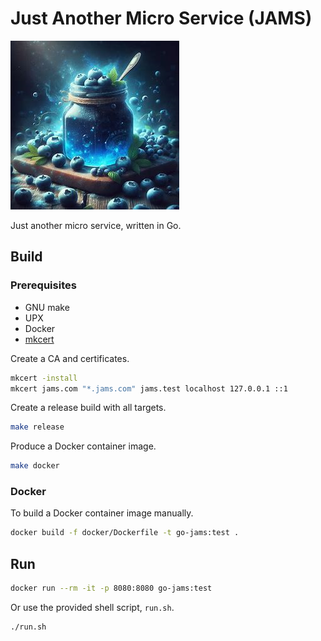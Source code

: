 # Just Another Micro Service (JAMS)

![](docs/blue-jam.png)

Just another micro service, written in Go.

## Build

### Prerequisites

- GNU make
- UPX
- Docker
- [mkcert](https://github.com/FiloSottile/mkcert)

Create a CA and certificates.

```bash
mkcert -install
mkcert jams.com "*.jams.com" jams.test localhost 127.0.0.1 ::1
```

Create a release build with all targets.

```bash
make release
```

Produce a Docker container image.

```bash
make docker
```

### Docker

To build a Docker container image manually.

```bash
docker build -f docker/Dockerfile -t go-jams:test .
```

## Run

```bash
docker run --rm -it -p 8080:8080 go-jams:test
```

Or use the provided shell script, `run.sh`.

```bash
./run.sh
```